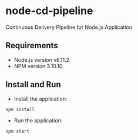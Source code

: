 # node-cd-pipeline
Continuous Delivery Pipeline for Node.js Application

## Requirements
* Node.js version v6.11.2
* NPM version 3.10.10

## Install and Run
* Install the application:
```
npm install
```
* Run the application:
```
npm start
```
